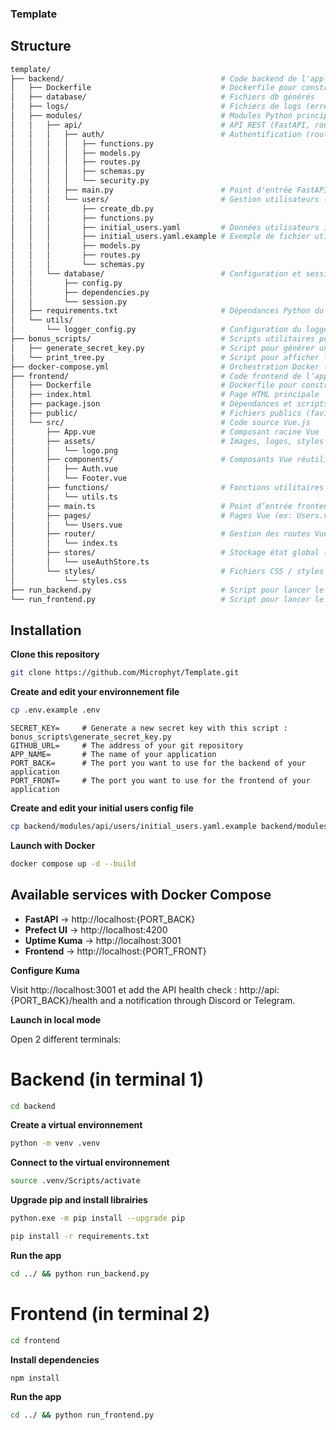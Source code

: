 ### Template

## Structure

```sh
template/
├── backend/                                   # Code backend de l'application (API, logique serveur)
│   ├── Dockerfile                             # Dockerfile pour construire l'image backend
│   ├── database/                              # Fichiers db générés
│   ├── logs/                                  # Fichiers de logs (erreurs, debug, info)
│   ├── modules/                               # Modules Python principaux
│   │   ├── api/                               # API REST (FastAPI, routes, schémas...)
│   │   │   ├── auth/                          # Authentification (routes, modèles, sécurité)
│   │   │   │   ├── functions.py
│   │   │   │   ├── models.py
│   │   │   │   ├── routes.py
│   │   │   │   ├── schemas.py
│   │   │   │   └── security.py
│   │   │   ├── main.py                        # Point d'entrée FastAPI backend
│   │   │   └── users/                         # Gestion utilisateurs (modèles, routes...)
│   │   │       ├── create_db.py
│   │   │       ├── functions.py
│   │   │       ├── initial_users.yaml         # Données utilisateurs initiales
│   │   │       ├── initial_users.yaml.example # Exemple de fichier utilisateurs
│   │   │       ├── models.py
│   │   │       ├── routes.py
│   │   │       └── schemas.py
│   │   └── database/                          # Configuration et session de la base de données
│   │       ├── config.py
│   │       ├── dependencies.py
│   │       └── session.py
│   ├── requirements.txt                       # Dépendances Python du backend
│   └── utils/
│       └── logger_config.py                   # Configuration du logger
├── bonus_scripts/                             # Scripts utilitaires pour dev ou gestion
│   ├── generate_secret_key.py                 # Script pour générer une clé secrète (ex: JWT)
│   └── print_tree.py                          # Script pour afficher l’arborescence du projet
├── docker-compose.yml                         # Orchestration Docker (backend + frontend)
├── frontend/                                  # Code frontend de l’application (Vue.js)
│   ├── Dockerfile                             # Dockerfile pour construire l’image frontend
│   ├── index.html                             # Page HTML principale
│   ├── package.json                           # Dépendances et scripts frontend (npm)
│   ├── public/                                # Fichiers publics (favicon, assets statiques)
│   └── src/                                   # Code source Vue.js
│       ├── App.vue                            # Composant racine Vue
│       ├── assets/                            # Images, logos, styles globaux
│       │   └── logo.png
│       ├── components/                        # Composants Vue réutilisables
│       │   ├── Auth.vue
│       │   └── Footer.vue
│       ├── functions/                         # Fonctions utilitaires frontend (TS)
│       │   └── utils.ts
│       ├── main.ts                            # Point d’entrée frontend Vue
│       ├── pages/                             # Pages Vue (ex: Users.vue)
│       │   └── Users.vue
│       ├── router/                            # Gestion des routes Vue Router
│       │   └── index.ts
│       ├── stores/                            # Stockage état global (Pinia)
│       │   └── useAuthStore.ts
│       └── styles/                            # Fichiers CSS / styles globaux
│           └── styles.css
├── run_backend.py                             # Script pour lancer le backend (dev local)
└── run_frontend.py                            # Script pour lancer le frontend (dev local)
```

## Installation

**Clone this repository**

```sh
git clone https://github.com/Microphyt/Template.git
```

**Create and edit your environnement file**

```sh
cp .env.example .env
```

```
SECRET_KEY=     # Generate a new secret key with this script : bonus_scripts\generate_secret_key.py
GITHUB_URL=     # The address of your git repository
APP_NAME=       # The name of your application
PORT_BACK=      # The port you want to use for the backend of your application
PORT_FRONT=     # The port you want to use for the frontend of your application
```

**Create and edit your initial users config file**

```sh
cp backend/modules/api/users/initial_users.yaml.example backend/modules/api/users/initial_users.yaml
```

**Launch with Docker**

```sh
docker compose up -d --build
```

## Available services with Docker Compose

- **FastAPI** → http://localhost:{PORT_BACK}
- **Prefect UI** → http://localhost:4200
- **Uptime Kuma** → http://localhost:3001
- **Frontend** → http://localhost:{PORT_FRONT}

**Configure Kuma**

Visit http://localhost:3001 et add the API health check : http://api:{PORT_BACK}/health and a notification through Discord or Telegram.

**Launch in local mode**

Open 2 different terminals:

# Backend (in terminal 1)

```sh
cd backend
```

**Create a virtual environnement**

```sh
python -m venv .venv
```

**Connect to the virtual environnement**

```sh
source .venv/Scripts/activate
```

**Upgrade pip and install librairies**

```sh
python.exe -m pip install --upgrade pip
```

```sh
pip install -r requirements.txt
```

**Run the app**

```sh
cd ../ && python run_backend.py
```

# Frontend (in terminal 2)

```sh
cd frontend
```

**Install dependencies**

```sh
npm install
```

**Run the app**

```sh
cd ../ && python run_frontend.py
```

